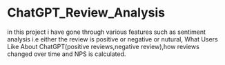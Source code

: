# ChatGPT_Review_Analysis
in this project  i have gone through various features such as sentiment analysis i.e either the review is positive or negative or nutural, What Users Like About ChatGPT(positive reviews,negative review),how reviews changed over time and NPS is calculated.